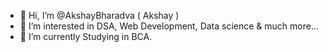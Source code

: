 - 👋 Hi, I’m @AkshayBharadva ( Akshay )
- 👀 I’m interested in DSA, Web Development, Data science & much more...
- 🌱 I’m currently Studying in BCA.

<!---
AkshayBharadva/AkshayBharadva is a ✨ special ✨ repository because its `README.md` (this file) appears on your GitHub profile.
You can click the Preview link to take a look at your changes.
--->
